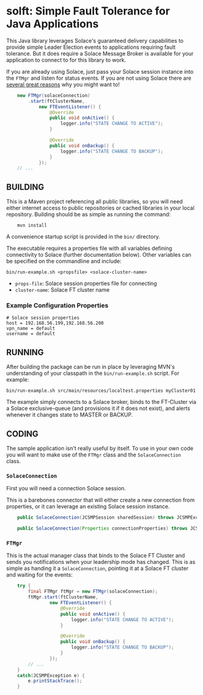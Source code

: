 # solft: Simple Fault Tolerance for Java Applications

This Java library leverages Solace's guaranteed delivery capabilities to provide simple 
Leader Election events to applications requiring fault tolerance. But it does require 
a Solace Message Broker is available for your application to connect to for this library to work.

If you are already using Solace, just pass your Solace session instance into the 
`FTMgr` and listen for status events. If you are not using Solace there are [several 
great reasons](https://solace.com/) why you might want to!

```java
    new FTMgr(solaceConnection)
        .start(ftClusterName,
            new FTEventListener() {
                @Override
                public void onActive() {
                    logger.info("STATE CHANGE TO ACTIVE");
                }

                @Override
                public void onBackup() {
                    logger.info("STATE CHANGE TO BACKUP");
                }
            });
    // ...
```
## BUILDING

This is a Maven project referencing all public libraries, so you will need
either internet access to public repositories or cached libraries in your
local repository. Building should be as simple as running the command:

        mvn install

A convenience startup script is provided in the `bin/` directory.

The executable requires a properties file with all variables defining connectivity
to Solace (further documentation below). Other variables can be
specified on the commandline and include:

`bin/run-example.sh <propsfile> <solace-cluster-name> `
- `props-file`: Solace session properties file for connecting
- `cluster-name`: Solace FT cluster name


### Example Configuration Properties

```
# Solace session properties
host = 192.168.56.199,192.168.56.200
vpn_name = default
username = default
```

## RUNNING

After building the package can be run in place by leveraging MVN's understanding
of your classpath in the `bin/run-example.sh` script. For example:

`bin/run-example.sh src/main/resources/localtest.properties myCluster01`
        
The example simply connects to a Solace broker, binds to the FT-Cluster via a Solace exclusive-queue 
(and provisions it if it does not exist), and alerts whenever it changes state to MASTER or BACKUP.

## CODING

The sample application isn't really useful by itself. To use in your own code you will want 
to make use of the `FTMgr` class and the `SolaceConnection` class.

### `SolaceConnection`

First you will need a connection Solace session.

This is a barebones connector that will either create a new connection from properties, 
or it can leverage an existing Solace session instance.

```java
    public SolaceConnection(JCSMPSession sharedSession) throws JCSMPException;

    public SolaceConnection(Properties connectionProperties) throws JCSMPException;
```

### `FTMgr`

This is the actual manager class that binds to the Solace FT Cluster and sends you 
notifications when your leadership mode has changed. This is as simple as handing it a `SolaceConnection`,
pointing it at a Solace FT cluster and waiting for the events:

```java
    try {
        final FTMgr ftMgr = new FTMgr(solaceConnection);
        ftMgr.start(ftClusterName,
                new FTEventListener() {
                    @Override
                    public void onActive() {
                        logger.info("STATE CHANGE TO ACTIVE");
                    }

                    @Override
                    public void onBackup() {
                        logger.info("STATE CHANGE TO BACKUP");
                    }
                });
        // ...
    }
    catch(JCSMPException e) {
        e.printStackTrace();
    }
```
